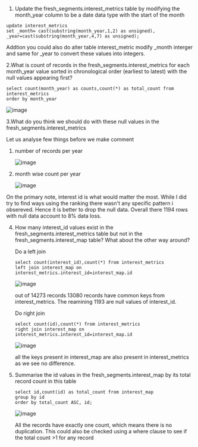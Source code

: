 1. Update the fresh_segments.interest_metrics table by modifying the month_year column to be a date data type with the start of the month

```
update interest_metrics
set _month= cast(substring(month_year,1,2) as unsigned),
_year=cast(substring(month_year,4,7) as unsigned);
```
Addtion you could also do alter table interest_metric modify _month interger and same for _year to convert these values into integers. 

2.What is count of records in the fresh_segments.interest_metrics for each month_year value sorted in chronological order (earliest to latest) with the null values appearing first?


```
select count(month_year) as counts,count(*) as total_count from interest_metrics
order by month_year 
```
![image](https://github.com/praveen555/Danny_MA_SQL_Challenges/assets/23379996/2e39fdff-5d2c-4ed4-8bc8-344c87bfd581)

3.What do you think we should do with these null values in the fresh_segments.interest_metrics

Let us analyse few things before we make comment
1. number of records per year

   
   ![image](https://github.com/praveen555/Danny_MA_SQL_Challenges/assets/23379996/4eae8d37-794b-4ef9-8302-364b84f9fc74)

3. month wise count per year

   ![image](https://github.com/praveen555/Danny_MA_SQL_Challenges/assets/23379996/b51f161d-b194-4f7d-bc40-fc8bd20fc43d)

On the primary note, interest id is what would matter the most. While I did try to find ways using the ranking there wasn't any specific pattern i obsereved. Hence it is better to drop the null data. Overall there 1194 rows with null data account to 8% data loss. 

4. How many interest_id values exist in the fresh_segments.interest_metrics table but not in the fresh_segments.interest_map table? What about the other way around?

   Do a left join

   ```
   select count(interest_id),count(*) from interest_metrics
   left join interest_map on interest_metrics.interest_id=interest_map.id
   ```
   ![image](https://github.com/praveen555/Danny_MA_SQL_Challenges/assets/23379996/99fba271-119c-4a17-8a4d-15f11d7648e1)

   out of 14273 records 13080 records have common keys from interest_metrics. The reamining 1193 are null values of interest_id.

   Do right join
   ```
   select count(id),count(*) from interest_metrics
   right join interest_map on interest_metrics.interest_id=interest_map.id
   ```
   ![image](https://github.com/praveen555/Danny_MA_SQL_Challenges/assets/23379996/94dd7f4f-1fd1-4905-870c-da93ea56bbf3)

   all the keys present in interest_map are also present in interest_metrics as we see no difference.

5. Summarise the id values in the fresh_segments.interest_map by its total record count in this table

   ```
   select id,count(id) as total_count from interest_map
   group by id
   order by total_count ASC, id;
   ```
   ![image](https://github.com/praveen555/Danny_MA_SQL_Challenges/assets/23379996/1cdd0190-9e58-4e98-860c-bc3e2d59c653)

   All the records have exactly one count, which means there is no duplication. This could also be checked using a where clause to see if the total count >1 for       any record


